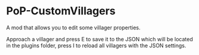 # PoP-CustomVillagers
A mod that allows you to edit some villager properties.

Approach a villager and press E to save it to the JSON which will be located in the plugins folder, press I to reload all villagers with the JSON settings.
